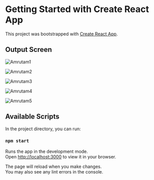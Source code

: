 # Getting Started with Create React App

This project was bootstrapped with [Create React App](https://github.com/facebook/create-react-app).

## Output Screen

 
 ![Amrutam1](https://github.com/Swagatika07/amrutam/assets/99073952/dfb07a00-09cc-476a-b604-bbd4b0c25143)



![Amrutam2](https://github.com/Swagatika07/amrutam/assets/99073952/fd691764-876d-41d6-ae81-36d3083792ba)




![Amrutam3](https://github.com/Swagatika07/amrutam/assets/99073952/fd175df5-0af9-4946-9965-c7ba5c7f10f8)




![Amrutam4](https://github.com/Swagatika07/amrutam/assets/99073952/41f01ee5-2105-4a40-8e5c-0f1e2a2588d2)




![Amrutam5](https://github.com/Swagatika07/amrutam/assets/99073952/b9c0c77c-b1ab-4b6c-a4cd-555dbb97c94c)









## Available Scripts

In the project directory, you can run:

### `npm start`

Runs the app in the development mode.\
Open [http://localhost:3000](http://localhost:3000) to view it in your browser.

The page will reload when you make changes.\
You may also see any lint errors in the console.

